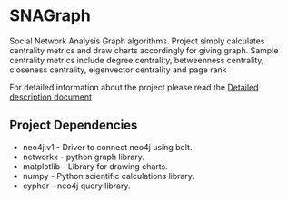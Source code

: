 # SNAGraph
Social Network Analysis Graph algorithms. Project simply calculates centrality metrics and draw charts accordingly for giving graph. Sample centrality metrics include degree centrality, betweenness centrality, closeness centrality, eigenvector centrality and page rank

For detailed information about the project please read the [Detailed description document](./DetailedDescription.md)

## Project Dependencies

- neo4j.v1 - Driver to connect neo4j using bolt.
- networkx - python graph library.
- matplotlib - Library for drawing charts.
- numpy - Python scientific calculations library.
- cypher - neo4j query library.